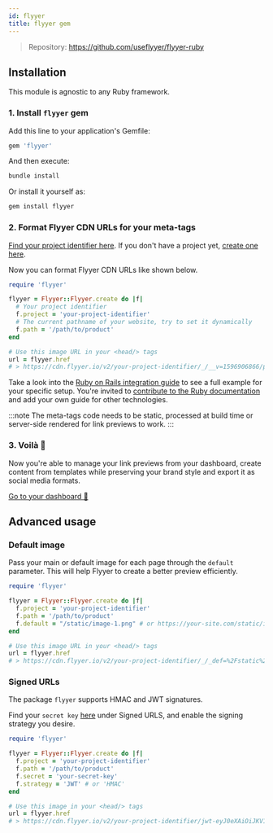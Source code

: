 ```yaml
---
id: flyyer
title: flyyer gem
---
```


> Repository: https://github.com/useflyyer/flyyer-ruby

## Installation

This module is agnostic to any Ruby framework.

### 1. Install `flyyer` gem

Add this line to your application's Gemfile:

```ruby title="Gemfile"
gem 'flyyer'
```

And then execute:

```bash title="Terminal.app"
bundle install
```

Or install it yourself as:

```bash title="Terminal.app"
gem install flyyer
```

### 2. Format Flyyer CDN URLs for your meta-tags

[Find your project identifier here](https://flyyer.io/dashboard/_/projects/_/integrate?ref=docs). If you don't have a project yet, [create one here](https://flyyer.io/get-started?ref=docs).

Now you can format Flyyer CDN URLs like shown below.

```ruby
require 'flyyer'

flyyer = Flyyer::Flyyer.create do |f|
  # Your project identifier
  f.project = 'your-project-identifier'
  # The current pathname of your website, try to set it dynamically
  f.path = '/path/to/product'
end

# Use this image URL in your <head/> tags
url = flyyer.href
# > https://cdn.flyyer.io/v2/your-project-identifier/_/__v=1596906866/path/to/product
```

Take a look into the [Ruby on Rails integration guide](/guides/ruby/rails) to see a full example for your specific setup. You're invited to [contribute to the Ruby documentation](https://github.com/useflyyer/flyyer-docs/tree/main/guides/ruby) and add your own guide for other technologies.

:::note
The meta-tags code needs to be static, processed at build time or server-side rendered for link previews to work.
:::

### 3. Voilà 🎉

Now you're able to manage your link previews from your dashboard, create content from templates while preserving your brand style and export it as social media formats.

[Go to your dashboard 🚀](https://flyyer.io/dashboard/_/projects/_/)

## Advanced usage

### Default image

Pass your main or default image for each page through the `default` parameter. This will help Flyyer to create a better preview efficiently.

```ruby {6}
require 'flyyer'

flyyer = Flyyer::Flyyer.create do |f|
  f.project = 'your-project-identifier'
  f.path = '/path/to/product'
  f.default = "/static/image-1.png" # or https://your-site.com/static/image-1.png
end

# Use this image URL in your <head/> tags
url = flyyer.href
# > https://cdn.flyyer.io/v2/your-project-identifier/_/_def=%2Fstatic%2Fimage-1.png&__v=1618283086/path/to/product
```

### Signed URLs

The package `flyyer` supports HMAC and JWT signatures.

Find your `secret key` [here](https://www.flyyer.io/dashboard/_/projects/_/advanced) under Signed URLS, and enable the signing strategy you desire.

```ruby {6,7}
require 'flyyer'

flyyer = Flyyer::Flyyer.create do |f|
  f.project = 'your-project-identifier'
  f.path = '/path/to/product'
  f.secret = 'your-secret-key'
  f.strategy = 'JWT' # or 'HMAC'
end

# Use this image in your <head/> tags
url = flyyer.href
# > https://cdn.flyyer.io/v2/your-project-identifier/jwt-eyJ0eXAiOiJKV1QiLCJhbGciOiJIUzI1NiJ9.eyJwYXJhbXMiOnsiX19pZCI6ImplYW5zLTEyMyJ9LCJwYXRoIjoiXC9wYXRoXC90b1wvcHJvZHVjdCJ9.X8Vs5SGEA1-3M6bH-h24jhQnbwH95V_G0f-gPhTBTzE?__v=1618283086
```

